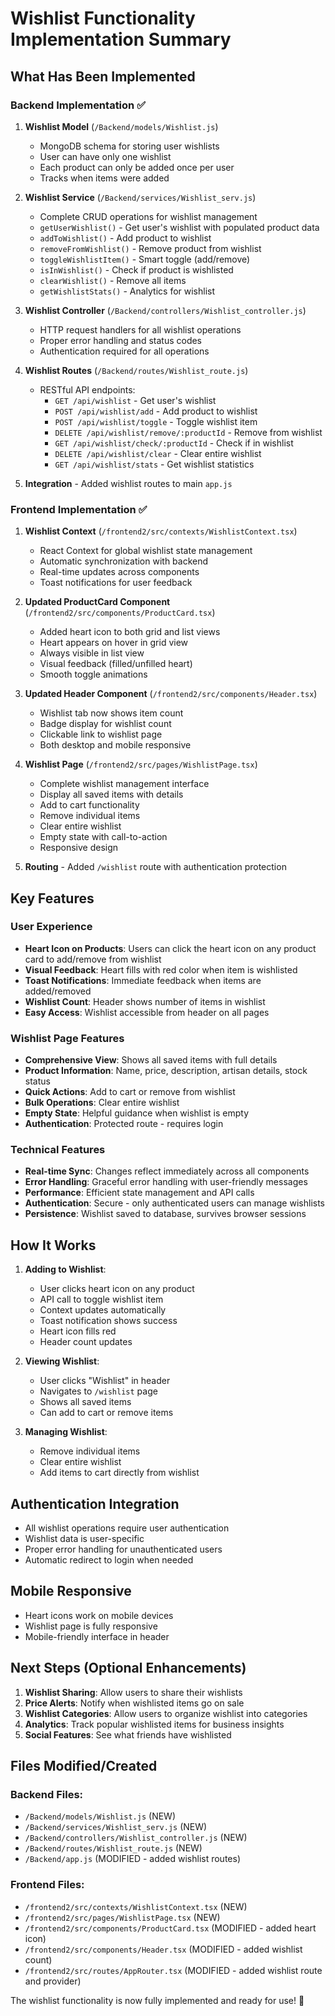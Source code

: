 # Wishlist Functionality Implementation Summary

## What Has Been Implemented

### Backend Implementation ✅

1. **Wishlist Model** (`/Backend/models/Wishlist.js`)
   - MongoDB schema for storing user wishlists
   - User can have only one wishlist
   - Each product can only be added once per user
   - Tracks when items were added

2. **Wishlist Service** (`/Backend/services/Wishlist_serv.js`)
   - Complete CRUD operations for wishlist management
   - `getUserWishlist()` - Get user's wishlist with populated product data
   - `addToWishlist()` - Add product to wishlist
   - `removeFromWishlist()` - Remove product from wishlist
   - `toggleWishlistItem()` - Smart toggle (add/remove)
   - `isInWishlist()` - Check if product is wishlisted
   - `clearWishlist()` - Remove all items
   - `getWishlistStats()` - Analytics for wishlist

3. **Wishlist Controller** (`/Backend/controllers/Wishlist_controller.js`)
   - HTTP request handlers for all wishlist operations
   - Proper error handling and status codes
   - Authentication required for all operations

4. **Wishlist Routes** (`/Backend/routes/Wishlist_route.js`)
   - RESTful API endpoints:
     - `GET /api/wishlist` - Get user's wishlist
     - `POST /api/wishlist/add` - Add product to wishlist
     - `POST /api/wishlist/toggle` - Toggle wishlist item
     - `DELETE /api/wishlist/remove/:productId` - Remove from wishlist
     - `GET /api/wishlist/check/:productId` - Check if in wishlist
     - `DELETE /api/wishlist/clear` - Clear entire wishlist
     - `GET /api/wishlist/stats` - Get wishlist statistics

5. **Integration** - Added wishlist routes to main `app.js`

### Frontend Implementation ✅

1. **Wishlist Context** (`/frontend2/src/contexts/WishlistContext.tsx`)
   - React Context for global wishlist state management
   - Automatic synchronization with backend
   - Real-time updates across components
   - Toast notifications for user feedback

2. **Updated ProductCard Component** (`/frontend2/src/components/ProductCard.tsx`)
   - Added heart icon to both grid and list views
   - Heart appears on hover in grid view
   - Always visible in list view
   - Visual feedback (filled/unfilled heart)
   - Smooth toggle animations

3. **Updated Header Component** (`/frontend2/src/components/Header.tsx`)
   - Wishlist tab now shows item count
   - Badge display for wishlist count
   - Clickable link to wishlist page
   - Both desktop and mobile responsive

4. **Wishlist Page** (`/frontend2/src/pages/WishlistPage.tsx`)
   - Complete wishlist management interface
   - Display all saved items with details
   - Add to cart functionality
   - Remove individual items
   - Clear entire wishlist
   - Empty state with call-to-action
   - Responsive design

5. **Routing** - Added `/wishlist` route with authentication protection

## Key Features

### User Experience
- **Heart Icon on Products**: Users can click the heart icon on any product card to add/remove from wishlist
- **Visual Feedback**: Heart fills with red color when item is wishlisted
- **Toast Notifications**: Immediate feedback when items are added/removed
- **Wishlist Count**: Header shows number of items in wishlist
- **Easy Access**: Wishlist accessible from header on all pages

### Wishlist Page Features
- **Comprehensive View**: Shows all saved items with full details
- **Product Information**: Name, price, description, artisan details, stock status
- **Quick Actions**: Add to cart or remove from wishlist
- **Bulk Operations**: Clear entire wishlist
- **Empty State**: Helpful guidance when wishlist is empty
- **Authentication**: Protected route - requires login

### Technical Features
- **Real-time Sync**: Changes reflect immediately across all components
- **Error Handling**: Graceful error handling with user-friendly messages
- **Performance**: Efficient state management and API calls
- **Authentication**: Secure - only authenticated users can manage wishlists
- **Persistence**: Wishlist saved to database, survives browser sessions

## How It Works

1. **Adding to Wishlist**:
   - User clicks heart icon on any product
   - API call to toggle wishlist item
   - Context updates automatically
   - Toast notification shows success
   - Heart icon fills red
   - Header count updates

2. **Viewing Wishlist**:
   - User clicks "Wishlist" in header
   - Navigates to `/wishlist` page
   - Shows all saved items
   - Can add to cart or remove items

3. **Managing Wishlist**:
   - Remove individual items
   - Clear entire wishlist
   - Add items to cart directly from wishlist

## Authentication Integration

- All wishlist operations require user authentication
- Wishlist data is user-specific
- Proper error handling for unauthenticated users
- Automatic redirect to login when needed

## Mobile Responsive

- Heart icons work on mobile devices
- Wishlist page is fully responsive
- Mobile-friendly interface in header

## Next Steps (Optional Enhancements)

1. **Wishlist Sharing**: Allow users to share their wishlists
2. **Price Alerts**: Notify when wishlisted items go on sale
3. **Wishlist Categories**: Allow users to organize wishlist into categories
4. **Analytics**: Track popular wishlisted items for business insights
5. **Social Features**: See what friends have wishlisted

## Files Modified/Created

### Backend Files:
- `/Backend/models/Wishlist.js` (NEW)
- `/Backend/services/Wishlist_serv.js` (NEW)
- `/Backend/controllers/Wishlist_controller.js` (NEW)
- `/Backend/routes/Wishlist_route.js` (NEW)
- `/Backend/app.js` (MODIFIED - added wishlist routes)

### Frontend Files:
- `/frontend2/src/contexts/WishlistContext.tsx` (NEW)
- `/frontend2/src/pages/WishlistPage.tsx` (NEW)
- `/frontend2/src/components/ProductCard.tsx` (MODIFIED - added heart icon)
- `/frontend2/src/components/Header.tsx` (MODIFIED - added wishlist count)
- `/frontend2/src/routes/AppRouter.tsx` (MODIFIED - added wishlist route and provider)

The wishlist functionality is now fully implemented and ready for use! 🎉
